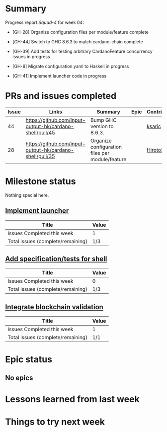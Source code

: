 # Summary

Progress report *Squad-4* for week 04:
- [GH-28] Organize configuration files per module/feature complete
- [GH-44] Switch to GHC 8.6.3 to match cardano-chain complete

- [GH-39] Add tests for testing arbitrary CardanoFeature concurrency issues in progress
- [GH-8]  Migrate configuration.yaml to Haskell in progress
- [GH-41] Implement launcher code in progress


# PRs and issues completed

| Issue | Links                                                       | Summary                                                            | Epic | Contributors      | Started    | Finished   | Comments      |
|-------|-------------------------------------------------------------|--------------------------------------------------------------------|------|-------------------|------------|------------|---------------|
|   44  | https://github.com/input-output-hk/cardano-shell/pull/45    | Bump GHC version to 8.6.3. |  | [ksaric](https://github.com/ksaric) |  |  |  |
|   28  | https://github.com/input-output-hk/cardano-shell/pull/35    | Organize configuration files per module/feature |  | [HirotoShioi](https://github.com/HirotoShioi) |  |  |  |


# Milestone status

Nothing special here.

## [Implement launcher](https://github.com/input-output-hk/cardano-shell/milestone/4) 

| Title                             | Value      |
|-----------------------------------|------------|
| Issues Completed this week        | 1          |
| Total issues (complete/remaining) | 1/3        |

## [Add specification/tests for shell](https://github.com/input-output-hk/cardano-shell/milestone/5) 

| Title                             | Value      |
|-----------------------------------|------------|
| Issues Completed this week        | 0          |
| Total issues (complete/remaining) | 1/3        |

## [Integrate blockchain validation](https://github.com/input-output-hk/cardano-shell/milestone/3) 

| Title                             | Value      |
|-----------------------------------|------------|
| Issues Completed this week        | 1          |
| Total issues (complete/remaining) | 1/1        |

# Epic status

## No epics

# Lessons learned from last week

# Things to try next week

